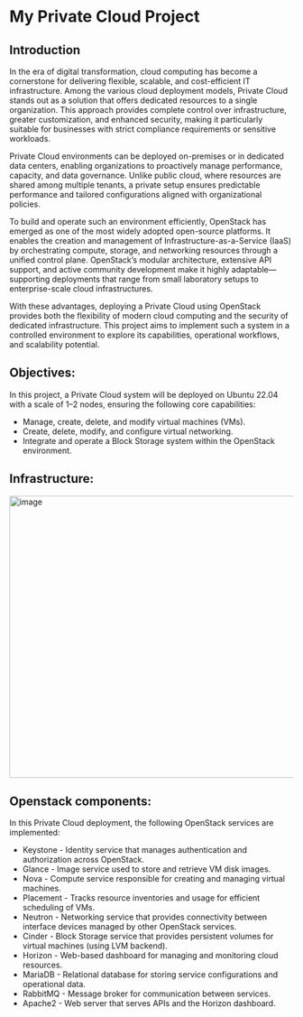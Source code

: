 # My Private Cloud Project

## Introduction
In the era of digital transformation, cloud computing has become a cornerstone for delivering flexible, scalable, and cost-efficient IT infrastructure. Among the various cloud deployment models, Private Cloud stands out as a solution that offers dedicated resources to a single organization. This approach provides complete control over infrastructure, greater customization, and enhanced security, making it particularly suitable for businesses with strict compliance requirements or sensitive workloads.

Private Cloud environments can be deployed on-premises or in dedicated data centers, enabling organizations to proactively manage performance, capacity, and data governance. Unlike public cloud, where resources are shared among multiple tenants, a private setup ensures predictable performance and tailored configurations aligned with organizational policies.

To build and operate such an environment efficiently, OpenStack has emerged as one of the most widely adopted open-source platforms. It enables the creation and management of Infrastructure-as-a-Service (IaaS) by orchestrating compute, storage, and networking resources through a unified control plane. OpenStack’s modular architecture, extensive API support, and active community development make it highly adaptable—supporting deployments that range from small laboratory setups to enterprise-scale cloud infrastructures.

With these advantages, deploying a Private Cloud using OpenStack provides both the flexibility of modern cloud computing and the security of dedicated infrastructure. This project aims to implement such a system in a controlled environment to explore its capabilities, operational workflows, and scalability potential.

## Objectives:
In this project, a Private Cloud system will be deployed on Ubuntu 22.04 with a scale of 1–2 nodes, ensuring the following core capabilities:
- Manage, create, delete, and modify virtual machines (VMs).
- Create, delete, modify, and configure virtual networking.
- Integrate and operate a Block Storage system within the OpenStack environment.

## Infrastructure:
<img width="600" height="500" alt="image" src="https://github.com/user-attachments/assets/00066472-8923-471b-a3f7-031e4887b863" />

## Openstack components:
In this Private Cloud deployment, the following OpenStack services are implemented:
+ Keystone - Identity service that manages authentication and authorization across OpenStack.
+ Glance - Image service used to store and retrieve VM disk images.
+ Nova - Compute service responsible for creating and managing virtual machines.
+ Placement - Tracks resource inventories and usage for efficient scheduling of VMs.
+ Neutron - Networking service that provides connectivity between interface devices managed by other OpenStack services.
+ Cinder - Block Storage service that provides persistent volumes for virtual machines (using LVM backend).
+ Horizon - Web-based dashboard for managing and monitoring cloud resources.
+ MariaDB - Relational database for storing service configurations and operational data.
+ RabbitMQ - Message broker for communication between services.
+ Apache2 - Web server that serves APIs and the Horizon dashboard.
